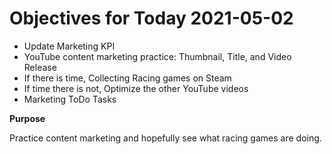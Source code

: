 # Objectives for Today 2021-05-02

- Update Marketing KPI
- YouTube content marketing practice: Thumbnail, Title, and Video Release
- If there is time, Collecting Racing games on Steam
- If time there is not, Optimize the other YouTube videos
- Marketing ToDo Tasks

**Purpose**

Practice content marketing and hopefully see what racing games are doing.
